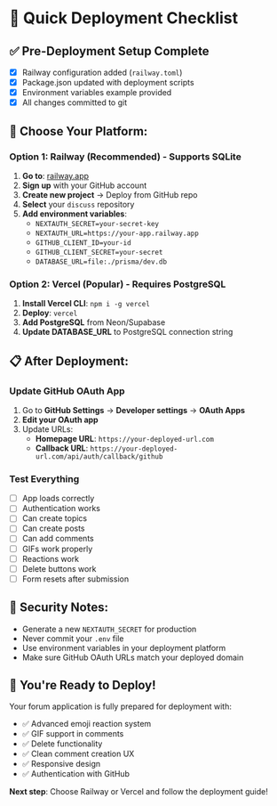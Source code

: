 # 🚀 Quick Deployment Checklist

## ✅ Pre-Deployment Setup Complete
- [x] Railway configuration added (`railway.toml`)
- [x] Package.json updated with deployment scripts
- [x] Environment variables example provided
- [x] All changes committed to git

## 🎯 Choose Your Platform:

### Option 1: Railway (Recommended) - Supports SQLite
1. **Go to**: [railway.app](https://railway.app)
2. **Sign up** with your GitHub account
3. **Create new project** → Deploy from GitHub repo
4. **Select** your `discuss` repository
5. **Add environment variables**:
   - `NEXTAUTH_SECRET=your-secret-key`
   - `NEXTAUTH_URL=https://your-app.railway.app`
   - `GITHUB_CLIENT_ID=your-id`
   - `GITHUB_CLIENT_SECRET=your-secret`
   - `DATABASE_URL=file:./prisma/dev.db`

### Option 2: Vercel (Popular) - Requires PostgreSQL
1. **Install Vercel CLI**: `npm i -g vercel`
2. **Deploy**: `vercel`
3. **Add PostgreSQL** from Neon/Supabase
4. **Update DATABASE_URL** to PostgreSQL connection string

## 📋 After Deployment:

### Update GitHub OAuth App
1. Go to **GitHub Settings** → **Developer settings** → **OAuth Apps**
2. **Edit your OAuth app**
3. Update URLs:
   - **Homepage URL**: `https://your-deployed-url.com`
   - **Callback URL**: `https://your-deployed-url.com/api/auth/callback/github`

### Test Everything
- [ ] App loads correctly
- [ ] Authentication works
- [ ] Can create topics
- [ ] Can create posts  
- [ ] Can add comments
- [ ] GIFs work properly
- [ ] Reactions work
- [ ] Delete buttons work
- [ ] Form resets after submission

## 🔐 Security Notes:
- Generate a new `NEXTAUTH_SECRET` for production
- Never commit your `.env` file
- Use environment variables in your deployment platform
- Make sure GitHub OAuth URLs match your deployed domain

## 🎉 You're Ready to Deploy!

Your forum application is fully prepared for deployment with:
- ✅ Advanced emoji reaction system
- ✅ GIF support in comments  
- ✅ Delete functionality
- ✅ Clean comment creation UX
- ✅ Responsive design
- ✅ Authentication with GitHub

**Next step**: Choose Railway or Vercel and follow the deployment guide!

